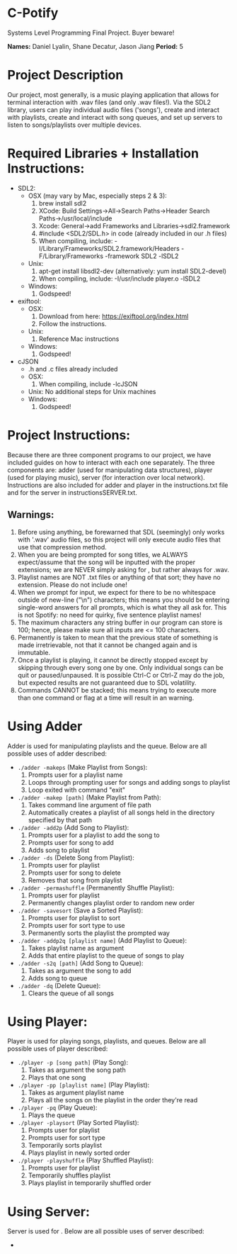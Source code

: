 # C-Potify
Systems Level Programming Final Project. Buyer beware!

**Names:** Daniel Lyalin, Shane Decatur, Jason Jiang
**Period:** 5

# Project Description
Our project, most generally, is a music playing application that allows for terminal
interaction with .wav files (and only .wav files!). Via the SDL2 library, users can
play individual audio files ('songs'), create and interact with playlists, create and
interact with song queues, and set up servers to listen to songs/playlists over multiple devices. 

# Required Libraries + Installation Instructions:
* SDL2:
    * OSX (may vary by Mac, especially steps 2 & 3):
        1. brew install sdl2
        2. XCode: Build Settings->All->Search Paths->Header Search Paths->/usr/local/include
        3. Xcode: General->add Frameworks and Libraries->sdl2.framework
        4. #include <SDL2/SDL.h> in code (already included in our .h files)
        5. When compiling, include: -I/Library/Frameworks/SDL2.framework/Headers -F/Library/Frameworks -framework SDL2 -lSDL2
    * Unix:
        1. apt-get install libsdl2-dev (alternatively: yum install SDL2-devel)
        2. When compiling, include: -I/usr/include player.o -lSDL2
    * Windows:
        1. Godspeed!
* exiftool:
    * OSX: 
        1. Download from here: https://exiftool.org/index.html
        2. Follow the instructions.
    * Unix:
        1. Reference Mac instructions
    * Windows:
        1. Godspeed!
* cJSON
    * .h and .c files already included
    * OSX:
        1. When compiling, include -lcJSON
    * Unix: No additional steps for Unix machines
    * Windows:
        1. Godspeed!

# Project Instructions:

Because there are three component programs to our project, we have included guides on how to interact with each one separately. The three components are: adder (used for manipulating data structures), player (used for playing music), server (for interaction over local network). Instructions are also included for adder and player in the instructions.txt file and for the server in instructionsSERVER.txt.

## Warnings:

1. Before using anything, be forewarned that SDL (seemingly) only works with '.wav' audio files, so this project will only execute audio files that use that compression method.
2. When you are being prompted for song titles, we ALWAYS expect/assume that the song will be inputted with the proper extensions; we are NEVER simply asking for <name>, but rather always for <name>.wav.
3. Playlist names are NOT .txt files or anything of that sort; they have no extension. Please do not include one!
4. When we prompt for input, we expect for there to be no whitespace outside of new-line ("\n") characters; this means you should be entering single-word answers for all prompts, which is what they all ask for. This is not Spotify: no need for quirky, five sentence playlist names!
5. The maximum characters any string buffer in our program can store is 100; hence, please make sure all inputs are <= 100 characters.
6. Permanently is taken to mean that the previous state of something is made irretrievable, not that it cannot be changed again and is immutable.
7. Once a playlist is playing, it cannot be directly stopped except by skipping through every song one by one. Only individual songs can be quit or paused/unpaused. It is possible Ctrl-C or Ctrl-Z may do the job, but expected results are not guaranteed due to SDL volatility. 
8. Commands CANNOT be stacked; this means trying to execute more than one command or flag at a time will result in an warning. 

# Using Adder

Adder is used for manipulating playlists and the queue. Below are all possible uses of adder described:

* `./adder -makeps` (Make Playlist from Songs): 
    1. Prompts user for a playlist name
    2. Loops through prompting user for songs and adding songs to playlist
    3. Loop exited with command "exit"
*  `./adder -makep [path]` (Make Playlist from Path):
    1. Takes command line argument of file path
    2. Automatically creates a playlist of all songs held in the directory specified by that path
* `./adder -add2p` (Add Song to Playlist):
    1. Prompts user for a playlist to add the song to
    2. Prompts user for song to add
    3. Adds song to playlist
* `./adder -ds` (Delete Song from Playlist):
    1. Prompts user for playlist
    2. Prompts user for song to delete 
    3. Removes that song from playlist
* `./adder -permashuffle` (Permanently Shuffle Playlist):
    1. Prompts user for playlist
    2. Permanently changes playlist order to random new order
* `./adder -savesort` (Save a Sorted Playlist):
    1. Prompts user for playlist to sort
    2. Prompts user for sort type to use
    3. Permanently sorts the playlist the prompted way
* `./adder -addp2q [playlist name]` (Add Playlist to Queue):
    1. Takes playlist name as argument
    2. Adds that entire playlist to the queue of songs to play
* `./adder -s2q [path]` (Add Song to Queue):
    1. Takes as argument the song to add
    2. Adds song to queue
* `./adder -dq` (Delete Queue):
    1. Clears the queue of all songs

# Using Player:

Player is used for playing songs, playlists, and queues. Below are all possible uses of player described:

* `./player -p [song path]` (Play Song):
    1. Takes as argument the song path
    2. Plays that one song
* `./player -pp [playlist name]` (Play Playlist):
    1. Takes as argument playlist name
    2. Plays all the songs on the playlist in the order they're read
* `./player -pq` (Play Queue):
    1. Plays the queue
* `./player -playsort` (Play Sorted Playlist):
    1. Prompts user for playlist
    2. Prompts user for sort type
    3. Temporarily sorts playlist
    4. Plays playlist in newly sorted order
* `./player -playshuffle` (Play Shuffled Playlist):
    1. Prompts user for playlist
    2. Temporarily shuffles playlist
    3. Plays playlist in temporarily shuffled order

# Using Server:

Server is used for . Below are all possible uses of server described:

* 
